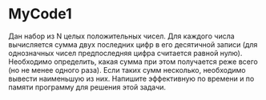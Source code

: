 # MyCode1
Дан набор из N целых положительных чисел. Для каждого числа вычисляется сумма двух последних цифр в его десятичной записи (для однозначных чисел предпоследняя цифра считается равной нулю). Необходимо определить, какая сумма при этом получается реже всего (но не менее одного раза). Если таких сумм несколько, необходимо вывести наименьшую из них.
Напишите эффективную по времени и по памяти программу для решения этой задачи.
